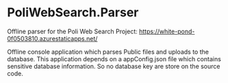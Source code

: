 # PoliWebSearch.Parser

Offline parser for the Poli Web Search Project: https://white-pond-0f0503810.azurestaticapps.net/

Offline console application which parses Public files and uploads to the database.
This application depends on a appConfig.json file which contains sensitive database information.
So no database key are store on the source code.

